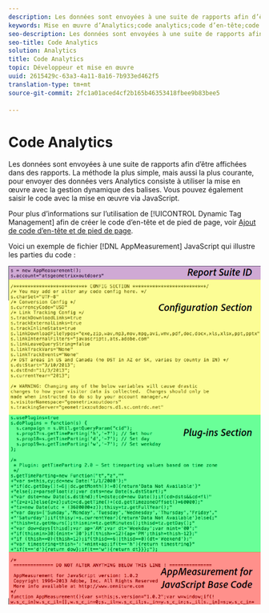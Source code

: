 ```yaml
---
description: Les données sont envoyées à une suite de rapports afin d’être affichées dans des rapports. La méthode la plus simple, mais aussi la plus courante, pour envoyer des données vers Analytics consiste à utiliser la mise en œuvre avec la gestion dynamique des balises. Vous pouvez également saisir le code avec la mise en œuvre via JavaScript.
keywords: Mise en œuvre d’Analytics;code analytics;code d’en-tête;code de pied de page;en-tête;pied de page;Dynamic Tag Management;dtm;javascript
seo-description: Les données sont envoyées à une suite de rapports afin d’être affichées dans des rapports. La méthode la plus simple, mais aussi la plus courante, pour envoyer des données vers Analytics consiste à utiliser la mise en œuvre avec la gestion dynamique des balises. Vous pouvez également saisir le code avec la mise en œuvre via JavaScript.
seo-title: Code Analytics
solution: Analytics
title: Code Analytics
topic: Développeur et mise en œuvre
uuid: 2615429c-63a3-4a11-8a16-7b933ed462f5
translation-type: tm+mt
source-git-commit: 2fc1a01aced4cf2b165b46353418fbee9b83bee5

---
```



# Code Analytics

Les données sont envoyées à une suite de rapports afin d’être affichées dans des rapports. La méthode la plus simple, mais aussi la plus courante, pour envoyer des données vers Analytics consiste à utiliser la mise en œuvre avec la gestion dynamique des balises. Vous pouvez également saisir le code avec la mise en œuvre via JavaScript.

Pour plus d’informations sur l’utilisation de [!UICONTROL Dynamic Tag Management] afin de créer le code d’en-tête et de pied de page, voir [Ajout de code d’en-tête et de pied de page](/help/implement/c-implement-with-dtm/c-headers-footers/t-header-footer-code.md).

Voici un exemple de fichier [!DNL AppMeasurement] JavaScript qui illustre les parties du code :

![](assets/appmeasurement-js.png)

